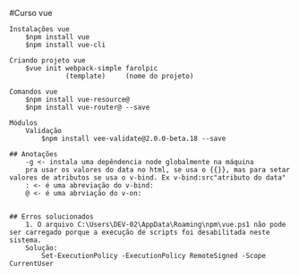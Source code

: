 #Curso vue

    Instalações vue
        $npm install vue
        $npm install vue-cli

    Criando projeto vue
        $vue init webpack-simple farolpic
                  (template)     (nome do projeto)

    Comandos vue
        $npm install vue-resource@
        $npm install vue-router@ --save
    
    Módulos
        Validação
            $npm install vee-validate@2.0.0-beta.18 --save
        
    ## Anotações 
        -g <- instala uma depêndencia node globalmente na máquina
        pra usar os valores do data no html, se usa o {{}}, mas para setar valores de atributos se usa o v-bind. Ex v-bind:src"atributo do data"
        : <- é uma abreviação do v-bind:
        @ <- é uma abrviação do v-on:


    ## Erros solucionados
        1. O arquivo C:\Users\DEV-02\AppData\Roaming\npm\vue.ps1 não pode ser carregado porque a execução de scripts foi desabilitada neste sistema.
        Solução:
            Set-ExecutionPolicy -ExecutionPolicy RemoteSigned -Scope CurrentUser 
